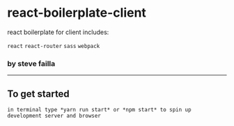 # react-boilerplate-client

react boilerplate for client includes: 

`react` `react-router` `sass` `webpack`

### by steve failla

___

## To get started

```in terminal type *yarn run start* or *npm start* to spin up development server and browser``` 